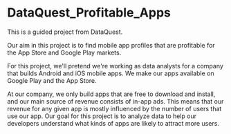 # DataQuest_Profitable_Apps

This is a guided project from DataQuest.

Our aim in this project is to find mobile app profiles that are profitable for the App Store and Google Play markets.

For this project, we'll pretend we're working as data analysts for a company that builds Android and iOS mobile apps. We make our apps available on Google Play and the App Store.


At our company, we only build apps that are free to download and install, and our main source of revenue consists of in-app ads. This means that our revenue for any given app is mostly influenced by the number of users that use our app. Our goal for this project is to analyze data to help our developers understand what kinds of apps are likely to attract more users.
